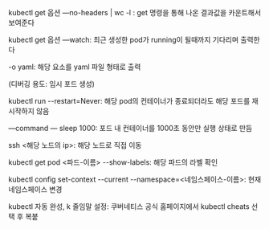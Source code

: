 
kubectl get 옵션 —no-headers | wc -l : get 명령을 통해 나온 결과값을 카운트해서 보여준다

kubectl get 옵션 —watch: 최근 생성한 pod가 running이 될때까지 기다리며 출력한다

-o yaml: 해당 요소를 yaml 파일 형태로 출력

(디버깅 용도: 임시 포드 생성)

kubectl run --restart=Never: 해당 pod의 컨테이너가 종료되더라도 해당 포드를 재시작하지 않음

—command — sleep 1000: 포드 내 컨테이너를 1000초 동안만 실행 상태로 만듬

ssh <해당 노드의 ip>: 해당 노드로 직접 이동

kubectl get pod <파드-이름> --show-labels: 해당 파드의 라벨 확인

kubectl config set-context --current --namespace=<네임스페이스-이름>: 현재 네임스페이스 변경

kubectl 자동 완성, k 줄임말 설정: 쿠버네티스 공식 홈페이지에서 kubectl cheats 선택 후 복붙